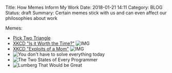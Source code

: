 Title: How Memes Inform My Work
Date: 2018-01-21 14:11
Category: BLOG
Status: draft
Summary: Certain memes stick with us and can even affect our philosophies about work



Memes:

- [Pick Two Triangle](https://livehumancam.files.wordpress.com/2015/05/original.png)
- [XKCD "Is it Worth the Time?"](https://xkcd.com/1205/)
  ![IMG](https://imgs.xkcd.com/comics/is_it_worth_the_time.png)
- [XKCD "Exploits of a Mom"](https://xkcd.com/327/)
  ![IMG](https://imgs.xkcd.com/comics/exploits_of_a_mom.png)
- ![You don't have to solve everything today](https://i.imgur.com/jbcq2d8.png)
- ![The Two States of Every Programmer](https://pbs.twimg.com/media/BzmDP_yCEAAvXdx.png)
- ![Lumberg That Would be Great](http://s2.quickmeme.com/img/67/67851be4d08f9a4ffb3f0a48ef6e136eacae8e0fc0d0f7dfb9a53c36f388b097.jpg)






